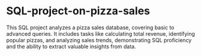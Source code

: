 # SQL-project-on-pizza-sales
This SQL project analyzes a pizza sales database, covering basic to advanced queries. It includes tasks like calculating total revenue, identifying popular pizzas, and analyzing sales trends, demonstrating SQL proficiency and the ability to extract valuable insights from data.

